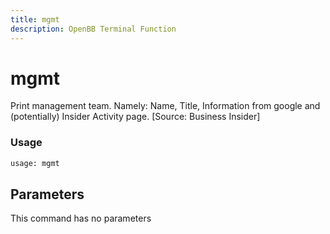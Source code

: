 ```yaml
---
title: mgmt
description: OpenBB Terminal Function
---
```


# mgmt

Print management team. Namely: Name, Title, Information from google and (potentially) Insider Activity page. [Source: Business Insider]

### Usage 
```python
usage: mgmt
```

## Parameters

This command has no parameters


